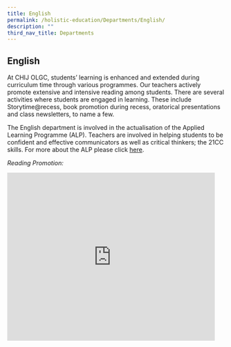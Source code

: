 ```yaml
---
title: English
permalink: /holistic-education/Departments/English/
description: ""
third_nav_title: Departments
---
```

## English 

At CHIJ OLGC, students’ learning is enhanced and extended during curriculum time through various programmes. Our teachers actively promote extensive and intensive reading among students. There are several activities where students are engaged in learning. These include Storytime@recess, book promotion during recess, oratorical presentations and class newsletters, to name a few.  
  
The English department is involved in the actualisation of the Applied Learning Programme (ALP). Teachers are involved in helping students to be confident and effective communicators as well as critical thinkers; the 21CC skills. For more about the ALP please click&nbsp;[here](https://chijourladyofgoodcounsel.moe.edu.sg/school-experience/school-wide-programmes/applied-learning-programme-alp).  
 
_Reading Promotion:_
	
<iframe allowfullscreen="true" height="389" width="480" frameborder="0" src="https://docs.google.com/presentation/d/e/2PACX-1vQHs02w0_8PCq0iO3qP362ladB2UZ7fIBXuhbFQX_c1d9H4gU3e7VtD1V9BzSE_JQvTaCiTCsttZsbT/embed?start=false&amp;loop=false&amp;delayms=3000"></iframe>
